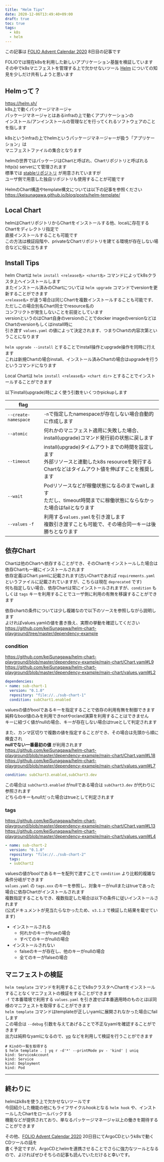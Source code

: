 ```yaml
---
title: "Helm Tips"
date: 2020-12-06T13:49:40+09:00
draft: true
toc: true
tags:
  - k8s
  - helm
---
```

この記事は [FOLIO Advent Calendar 2020](https://adventar.org/calendars/5553) 8日目の記事です  

FOLIOでは現在k8sを利用した新しいアプリケーション基盤を検証しています  
その中でk8sマニフェストを管理する上で欠かせないツール [Helm](https://helm.sh/) についての知見を少しだけ共有しようと思います  

## Helmって？
https://helm.sh/  
k8s上で動くパッケージマネージャ  
パッケージマネージャとはあるinfraの上で動くアプリケーションの  
インストール/アンインストールの管理などを行ってくれるソフトウェアのことを指します  

k8sというinfraの上でhelmというパッケージマネージャーが扱う「アプリケーション」は  
マニフェストファイルの集合となります  

helmの世界ではパッケージはChartと呼ばれ、Chartリポジトリと呼ばれるhttp(s) serverにて管理されます  
標準では [stableリポジトリ](https://charts.helm.sh/stable/index.yaml) が用意されていますが  
ユーザ側で用意した独自リポジトリも使用することが可能です  

HelmのChart構造やtemplate構文については以下の記事を参照ください  
https://keisunagawa.github.io/blog/posts/helm-template/  

## Local Chart
helmはChartリポジトリからChartをインストールする他、localに存在するChartをディレクトリ指定で  
直接インストールすることも可能です  
この方法は検証段階や、privateなChartリポジトリを建てる環境が存在しない場合などに役に立ちます  

## Install Tips
helm Chartは `helm install <release名> <chart名>` コマンドによってk8sクラスタ上へインストールします  
またインストール済みのChartについては `helm upgrade` コマンドでversionを更新することができます  
`<release名>` が違う場合は同じChartを複数インストールすることも可能です、ただしこの場合別名Chart同士でresource名の  
コンフリクトが発生しないことを前提としています  
versionというのはChart自身のversionのことでdocker imageのversionなどはChartのversionもしくはinstall時に  
引き渡す `values.yaml` の値によって決定されます、つまりChartの内容次第ということになります  

`helm upgrade --install` とすることでinstall操作とupgrade操作を同時に行えます  
これは新規Chartの場合install、インストール済みChartの場合はupgradeを行うというコマンドになります  

Local Chartは `helm install <release名> <chart dir>` とすることでインストールすることができます  

以下install(upgrade)時によく使う引数をいくつかpickupします  

|flag|  |  
|--|--|  
|`--create-namespace`|`-n`で指定したnamespaceが存在しない場合自動的に作成します|  
|`--atomic`|何れかのマニフェスト適用に失敗した場合、install(upgrade)コマンド発行前の状態に戻します|  
|`--timeout`|install(upgrade)タイムアウトまでの時間を設定します</br>外部リソースと連動したk8s resourceを発行するChartなどはタイムアウト値を伸ばすことを推奨します|  
|`--wait`|Podリソースなどが稼働状態になるのまでwaitします</br>ただし、timeout時間までに稼働状態にならなかった場合はfailとなります|  
|`--values` `-f`|利用する`values.yaml`を引き渡します</br>複数引き渡すことも可能で、その場合同一キーは後勝ちとなります|  

## 依存Chart
Chartは他のChartへ依存することができ、そのChartをインストールした場合は依存Chartも一緒にインストールされます  
依存定義はChart.yamlに記載されます(古いChartであれば `requirements.yaml` というファイルに記載されていますが、こちらは現在 `deprecated` です)  
何も指定しない場合、依存Chartは常にインストールされますが、`condition` もしくは `tags` キーを利用することでユーザ側に利用の有無を移譲することができます  

依存chartの条件については少し複雑なので以下のソースを参照しながら説明します  
よければvalues.yamlの値を書き換え、実際の挙動を確認してください  
https://github.com/keiSunagawa/helm-chart-playground/tree/master/dependency-example  

### condition
https://github.com/keiSunagawa/helm-chart-playground/blob/master/dependency-example/main-chart/Chart.yaml#L9  
https://github.com/keiSunagawa/helm-chart-playground/blob/master/dependency-example/main-chart/values.yaml#L2  
```yaml
dependencies:
- name: sub-chart-1
  version: "0.1.0"
  repository: "file://../sub-chart-1"
  condition: subChart1.enabled
```
valuesの値がboolであるキーを指定することで依存の利用有無を制御できます  
純粋なbool値のみを利用できnotやor/and演算を利用することはできません  
キーに紐づく値がnullの場合、キーが存在しない場合はtrueとして判定されます  

また、カンマ区切りで複数の値を指定することができ、その場合は先頭から順に検査され  
**nullでない一番最初の値** が利用されます  
https://github.com/keiSunagawa/helm-chart-playground/blob/master/dependency-example/main-chart/Chart.yaml#L18  
https://github.com/keiSunagawa/helm-chart-playground/blob/master/dependency-example/main-chart/values.yaml#L7  
```yaml
condition: subChart3.enabled,subChart3.dev
```
この場合は `subChart3.enabled` がnullである場合は `subChart3.dev` が代わりに参照されます  
どちらのキーもnullだった場合はtrueとして判定されます  

### tags
https://github.com/keiSunagawa/helm-chart-playground/blob/master/dependency-example/main-chart/Chart.yaml#L13  
https://github.com/keiSunagawa/helm-chart-playground/blob/master/dependency-example/main-chart/values.yaml#L4  
```yaml
- name: sub-chart-2
  version: "0.1.0"
  repository: "file://../sub-chart-2"
  tags:
  - subChart2
```
valuesの値がboolであるキーを配列で渡すことで `condition` より比較的複雑な条件分岐ができます  
`values.yaml` の `tags.xxx` のキーを参照し、対象キーがnullまたはtrueであった場合に依存Chartがインストールされます  
複数指定することもでき、複数指定した場合は以下の条件に従いインストールされます  
(公式ドキュメントが見当たらなかったため、`v3.1.2` で検証した結果を載せています)  
- インストールされる
  - 何れかのキーがtrueの場合
  - すべてのキーがnullの場合
- インストールされない
  - falseのキーが存在し、他のキーがnullの場合
  - 全てのキーがfalseの場合

## マニフェストの検証
`helm template` コマンドを利用することでk8sクラスタへChartをインストールすることなくマニフェストの検証をすることができます  
`-f` で本番環境で利用する `values.yaml` を引き渡せば本番適用時のものとほぼ同様のマニフェストを取得することができます  
`helm template` コマンドはtemplateが正しいyamlに展開されなかった場合にfailします  
この場合は `--debug` 引数を与えてあげることで不正なyamlを確認することができます  
出力は純粋なyamlになるので、[yq](https://github.com/mikefarah/yq) などを利用して検証を行うことができます  
```shell
# Kindの一覧を取得する
$ helm template . | yq r -d'*' --printMode pv - 'kind' | uniq
kind: ServiceAccount
kind: Service
kind: Deployment
kind: Pod
```

----

## 終わりに
helmはk8sを使う上で欠かせないツールです  
今回紹介した機能の他にもライフサイクルhookとなる `helm hook` や、インストールしたChartをロールバックする  
機能などが提供されており、単なるパッケージマネージャ以上の働きを期待することができます  

その他、[FOLIO Advent Calendar 2020](https://adventar.org/calendars/5553) 20日目にてArgoCDというk8sで動くCDツールの話を  
書く予定ですが、ArgoCDとhelmを連携させることでさらに強力なツールとなるので、よければぜひそちらの記事も読んでいただけると幸いです。  
